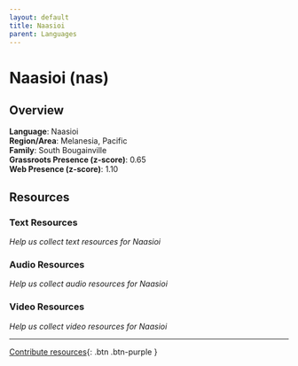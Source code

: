 ```yaml
---
layout: default
title: Naasioi
parent: Languages
---
```


# Naasioi (nas)

## Overview

**Language**: Naasioi  
**Region/Area**: Melanesia, Pacific  
**Family**: South Bougainville  
**Grassroots Presence (z-score)**: 0.65  
**Web Presence (z-score)**: 1.10  

## Resources

### Text Resources
*Help us collect text resources for Naasioi*

### Audio Resources
*Help us collect audio resources for Naasioi*

### Video Resources
*Help us collect video resources for Naasioi*

---

[Contribute resources](https://forms.office.com/e/1SfLJx3u1r){: .btn .btn-purple }

